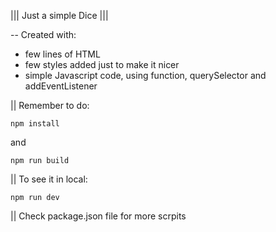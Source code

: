 ||| Just a simple Dice |||


-- Created with:

- few lines of HTML 
- few styles added just to make it nicer
- simple Javascript code, using function, querySelector and addEventListener

|| Remember to do:

```
npm install
```
and

```
npm run build
```
||  To see it in local:

```
npm run dev
```

||  Check package.json file for more scrpits
